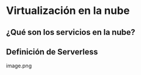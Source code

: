 # Virtualización en la nube

## ¿Qué son los servicios en la nube?

## Definición de Serverless

  
image.png